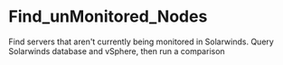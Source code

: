 # Find_unMonitored_Nodes
Find servers that aren't currently being monitored in Solarwinds. Query Solarwinds database and vSphere, then run a comparison
